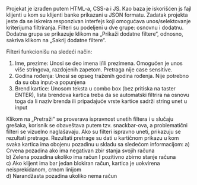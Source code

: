 Projekat je izrađen putem HTML-a, CSS-a i JS. Kao baza je iskorišćen js fajl klijenti u kom su klijenti banke prikazani u JSON formatu. Zadatak projekta jeste da se iskreira responzivan interfejs koji omogućava unos/selektovanje kriterijuma filtriranja. Filteri su podeljeni u dve grupe: osnovnu i dodatnu. Dodatna grupa se prikazuje klikom na „Prikaži dodatne filtere“, odnosno, sakriva klikom na „Sakrij dodatne filtere“. 

Filteri funkcionišu na sledeći način:
1.	Ime, prezime: Unosi se deo imena i/ili prezimena. Omogućen je unos više stringova, razdojenih zapetom. Pretraga nije case sensitive.
2.	Godina rođenja: Unosi se opseg traženih godina rođenja. Nije potrebno da su oba input-a popunjena
3.	Brend kartice: Unosom teksta u combo box (bez pritiska na taster ENTER), lista brendova kartica treba da se automatski filtrira na osnovu toga da li naziv brenda ili pripadajuće vrste kartice sadrži string unet u input

Klikom na „Pretraži“ se proverava ispravnost unetih filtera i u slučaju grešaka, korisnik se obaveštava putem tzv. snackbar-ova, a problematični filteri se vizuelno naglašavaju. Ako su filteri ispravno uneti, prikazuju se rezultati pretrage. Rezultati pretrage su dati u kartičnom prikazu u kom svaka kartica ima obojenu pozadinu u skladu sa sledećom informacijom:
a)	Crvena pozadina ako ima negativan zbir stanja svojih računa</br>
b)	Zelena pozadina ukoliko ima račun I pozitivno zbirno stanje računa</br>
c)	Ako klijent ima bar jedan blokiran račun, kartica je uokvirena neisprekidanom, crnom linijom</br>
d)	Narandžasta pozadina ukoliko nema račun

